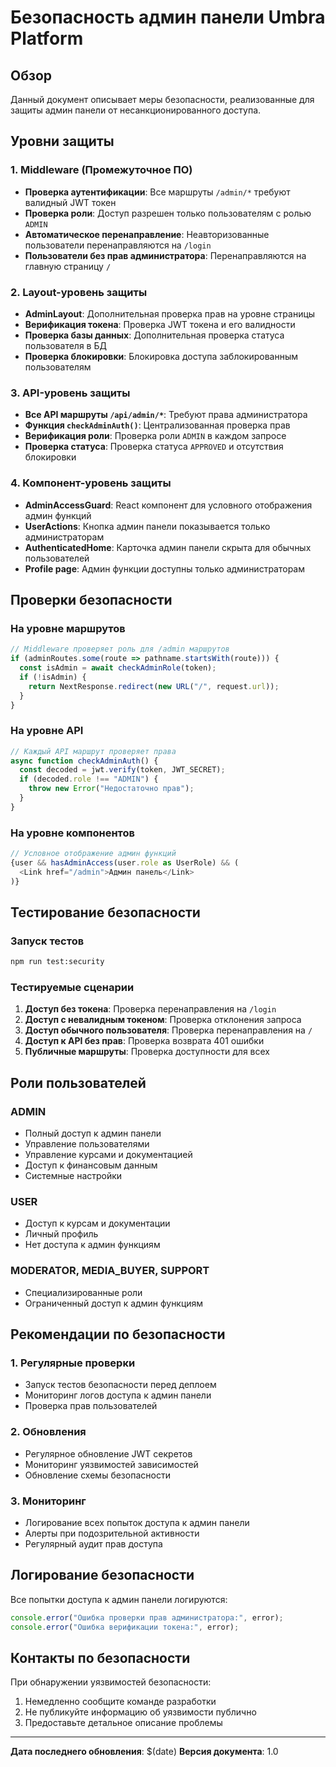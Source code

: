 # Безопасность админ панели Umbra Platform

## Обзор

Данный документ описывает меры безопасности, реализованные для защиты админ панели от несанкционированного доступа.

## Уровни защиты

### 1. Middleware (Промежуточное ПО)

- **Проверка аутентификации**: Все маршруты `/admin/*` требуют валидный JWT токен
- **Проверка роли**: Доступ разрешен только пользователям с ролью `ADMIN`
- **Автоматическое перенаправление**: Неавторизованные пользователи перенаправляются на `/login`
- **Пользователи без прав администратора**: Перенаправляются на главную страницу `/`

### 2. Layout-уровень защиты

- **AdminLayout**: Дополнительная проверка прав на уровне страницы
- **Верификация токена**: Проверка JWT токена и его валидности
- **Проверка базы данных**: Дополнительная проверка статуса пользователя в БД
- **Проверка блокировки**: Блокировка доступа заблокированным пользователям

### 3. API-уровень защиты

- **Все API маршруты `/api/admin/*`**: Требуют права администратора
- **Функция `checkAdminAuth()`**: Централизованная проверка прав
- **Верификация роли**: Проверка роли `ADMIN` в каждом запросе
- **Проверка статуса**: Проверка статуса `APPROVED` и отсутствия блокировки

### 4. Компонент-уровень защиты

- **AdminAccessGuard**: React компонент для условного отображения админ функций
- **UserActions**: Кнопка админ панели показывается только администраторам
- **AuthenticatedHome**: Карточка админ панели скрыта для обычных пользователей
- **Profile page**: Админ функции доступны только администраторам

## Проверки безопасности

### На уровне маршрутов

```typescript
// Middleware проверяет роль для /admin маршрутов
if (adminRoutes.some(route => pathname.startsWith(route))) {
  const isAdmin = await checkAdminRole(token);
  if (!isAdmin) {
    return NextResponse.redirect(new URL("/", request.url));
  }
}
```

### На уровне API

```typescript
// Каждый API маршрут проверяет права
async function checkAdminAuth() {
  const decoded = jwt.verify(token, JWT_SECRET);
  if (decoded.role !== "ADMIN") {
    throw new Error("Недостаточно прав");
  }
}
```

### На уровне компонентов

```typescript
// Условное отображение админ функций
{user && hasAdminAccess(user.role as UserRole) && (
  <Link href="/admin">Админ панель</Link>
)}
```

## Тестирование безопасности

### Запуск тестов

```bash
npm run test:security
```

### Тестируемые сценарии

1. **Доступ без токена**: Проверка перенаправления на `/login`
2. **Доступ с невалидным токеном**: Проверка отклонения запроса
3. **Доступ обычного пользователя**: Проверка перенаправления на `/`
4. **Доступ к API без прав**: Проверка возврата 401 ошибки
5. **Публичные маршруты**: Проверка доступности для всех

## Роли пользователей

### ADMIN
- Полный доступ к админ панели
- Управление пользователями
- Управление курсами и документацией
- Доступ к финансовым данным
- Системные настройки

### USER
- Доступ к курсам и документации
- Личный профиль
- Нет доступа к админ функциям

### MODERATOR, MEDIA_BUYER, SUPPORT
- Специализированные роли
- Ограниченный доступ к админ функциям

## Рекомендации по безопасности

### 1. Регулярные проверки
- Запуск тестов безопасности перед деплоем
- Мониторинг логов доступа к админ панели
- Проверка прав пользователей

### 2. Обновления
- Регулярное обновление JWT секретов
- Мониторинг уязвимостей зависимостей
- Обновление схемы безопасности

### 3. Мониторинг
- Логирование всех попыток доступа к админ панели
- Алерты при подозрительной активности
- Регулярный аудит прав доступа

## Логирование безопасности

Все попытки доступа к админ панели логируются:

```typescript
console.error("Ошибка проверки прав администратора:", error);
console.error("Ошибка верификации токена:", error);
```

## Контакты по безопасности

При обнаружении уязвимостей безопасности:
1. Немедленно сообщите команде разработки
2. Не публикуйте информацию об уязвимости публично
3. Предоставьте детальное описание проблемы

---

**Дата последнего обновления**: $(date)
**Версия документа**: 1.0
